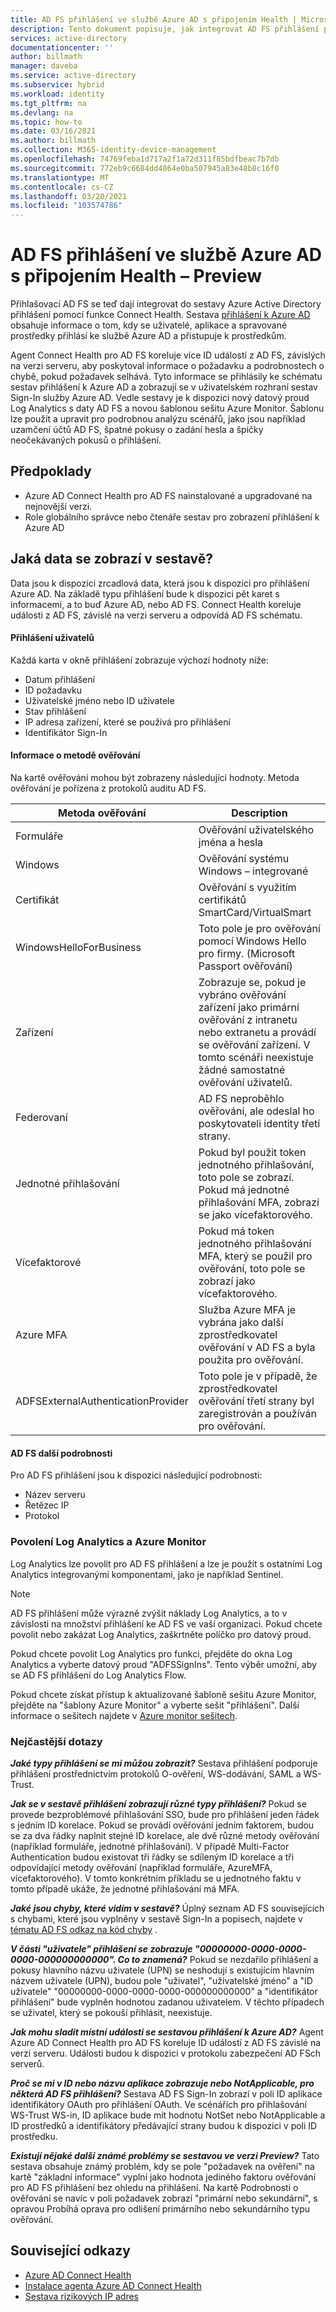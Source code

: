 ```yaml
---
title: AD FS přihlášení ve službě Azure AD s připojením Health | Microsoft Docs
description: Tento dokument popisuje, jak integrovat AD FS přihlášení pomocí sestavy Azure AD Connect Health přihlášení.
services: active-directory
documentationcenter: ''
author: billmath
manager: daveba
ms.service: active-directory
ms.subservice: hybrid
ms.workload: identity
ms.tgt_pltfrm: na
ms.devlang: na
ms.topic: how-to
ms.date: 03/16/2021
ms.author: billmath
ms.collection: M365-identity-device-management
ms.openlocfilehash: 74769feba1d717a2f1a72d311f85bdfbeac7b7db
ms.sourcegitcommit: 772eb9c6684dd4864e0ba507945a83e48b8c16f0
ms.translationtype: MT
ms.contentlocale: cs-CZ
ms.lasthandoff: 03/20/2021
ms.locfileid: "103574786"
---
```

# <a name="ad-fs-sign-ins-in-azure-ad-with-connect-health---preview"></a>AD FS přihlášení ve službě Azure AD s připojením Health – Preview

Přihlašovací AD FS se teď dají integrovat do sestavy Azure Active Directory přihlášení pomocí funkce Connect Health. Sestava [přihlášení k Azure AD](https://docs.microsoft.com/azure/active-directory/reports-monitoring/concept-all-sign-ins#:~:text=Interactive%20user%20sign-ins%20are%20sign-ins%20where%20a%20user,to%20Azure%20AD%20or%20to%20a%20helper%20app.) obsahuje informace o tom, kdy se uživatelé, aplikace a spravované prostředky přihlásí ke službě Azure AD a přistupuje k prostředkům. 

Agent Connect Health pro AD FS koreluje více ID událostí z AD FS, závislých na verzi serveru, aby poskytoval informace o požadavku a podrobnostech o chybě, pokud požadavek selhává. Tyto informace se přihlásily ke schématu sestav přihlášení k Azure AD a zobrazují se v uživatelském rozhraní sestav Sign-In služby Azure AD. Vedle sestavy je k dispozici nový datový proud Log Analytics s daty AD FS a novou šablonou sešitu Azure Monitor. Šablonu lze použít a upravit pro podrobnou analýzu scénářů, jako jsou například uzamčení účtů AD FS, špatné pokusy o zadání hesla a špičky neočekávaných pokusů o přihlášení.

## <a name="prerequisites"></a>Předpoklady
* Azure AD Connect Health pro AD FS nainstalované a upgradované na nejnovější verzi.
* Role globálního správce nebo čtenáře sestav pro zobrazení přihlášení k Azure AD

## <a name="what-data-is-displayed-in-the-report"></a>Jaká data se zobrazí v sestavě?
Data jsou k dispozici zrcadlová data, která jsou k dispozici pro přihlášení Azure AD. Na základě typu přihlášení bude k dispozici pět karet s informacemi, a to buď Azure AD, nebo AD FS. Connect Health koreluje události z AD FS, závislé na verzi serveru a odpovídá AD FS schématu. 



#### <a name="user-sign-ins"></a>Přihlášení uživatelů 
Každá karta v okně přihlášení zobrazuje výchozí hodnoty níže:
* Datum přihlášení
* ID požadavku
* Uživatelské jméno nebo ID uživatele
* Stav přihlášení
* IP adresa zařízení, které se používá pro přihlášení
* Identifikátor Sign-In

#### <a name="authentication-method-information"></a>Informace o metodě ověřování
Na kartě ověřování mohou být zobrazeny následující hodnoty. Metoda ověřování je pořízena z protokolů auditu AD FS.

|Metoda ověřování|Description|
|-----|-----|
|Formuláře|Ověřování uživatelského jména a hesla|
|Windows|Ověřování systému Windows – integrované|
|Certifikát|Ověřování s využitím certifikátů SmartCard/VirtualSmart|
|WindowsHelloForBusiness|Toto pole je pro ověřování pomocí Windows Hello pro firmy. (Microsoft Passport ověřování)|
|Zařízení | Zobrazuje se, pokud je vybráno ověřování zařízení jako primární ověřování z intranetu nebo extranetu a provádí se ověřování zařízení.  V tomto scénáři neexistuje žádné samostatné ověřování uživatelů.| 
|Federovaní|AD FS neproběhlo ověřování, ale odeslal ho poskytovateli identity třetí strany.|
|Jednotné přihlašování |Pokud byl použit token jednotného přihlašování, toto pole se zobrazí. Pokud má jednotné přihlašování MFA, zobrazí se jako vícefaktorového.|
|Vícefaktorové|Pokud má token jednotného přihlašování MFA, který se použil pro ověřování, toto pole se zobrazí jako vícefaktorového.|
|Azure MFA|Služba Azure MFA je vybrána jako další zprostředkovatel ověřování v AD FS a byla použita pro ověřování.|
|ADFSExternalAuthenticationProvider|Toto pole je v případě, že zprostředkovatel ověřování třetí strany byl zaregistrován a používán pro ověřování.|


#### <a name="ad-fs-additional-details"></a>AD FS další podrobnosti
Pro AD FS přihlášení jsou k dispozici následující podrobnosti:
* Název serveru
* Řetězec IP
* Protokol

### <a name="enabling-log-analytics-and-azure-monitor"></a>Povolení Log Analytics a Azure Monitor
Log Analytics lze povolit pro AD FS přihlášení a lze je použít s ostatními Log Analytics integrovanými komponentami, jako je například Sentinel.

> [!NOTE] 
> AD FS přihlášení může výrazně zvýšit náklady Log Analytics, a to v závislosti na množství přihlášení ke AD FS ve vaší organizaci. Pokud chcete povolit nebo zakázat Log Analytics, zaškrtněte políčko pro datový proud.

Pokud chcete povolit Log Analytics pro funkci, přejděte do okna Log Analytics a vyberte datový proud "ADFSSignIns". Tento výběr umožní, aby se AD FS přihlášení do Log Analytics Flow.

Pokud chcete získat přístup k aktualizované šabloně sešitu Azure Monitor, přejděte na "šablony Azure Monitor" a vyberte sešit "přihlášení".
Další informace o sešitech najdete v [Azure monitor sešitech](https://aka.ms/adfssigninspreview).




### <a name="frequently-asked-questions"></a>Nejčastější dotazy
***Jaké typy přihlášení se mi můžou zobrazit?***
Sestava přihlášení podporuje přihlášení prostřednictvím protokolů O-ověření, WS-dodávání, SAML a WS-Trust. 

***Jak se v sestavě přihlášení zobrazují různé typy přihlášení?***
Pokud se provede bezproblémové přihlašování SSO, bude pro přihlášení jeden řádek s jedním ID korelace.
Pokud se provádí ověřování jedním faktorem, budou se za dva řádky naplnit stejné ID korelace, ale dvě různé metody ověřování (například formuláře, jednotné přihlašování).
V případě Multi-Factor Authentication budou existovat tři řádky se sdíleným ID korelace a tři odpovídající metody ověřování (například formuláře, AzureMFA, vícefaktorového). V tomto konkrétním příkladu se u jednotného faktu v tomto případě ukáže, že jednotné přihlašování má MFA.

***Jaké jsou chyby, které vidím v sestavě?***
Úplný seznam AD FS souvisejících s chybami, které jsou vyplněny v sestavě Sign-In a popisech, najdete v [tématu AD FS odkaz na kód chyby](https://adfshelp.microsoft.com/References/ConnectHealthErrorCodeReference) .

***V části "uživatele" přihlášení se zobrazuje "00000000-0000-0000-0000-000000000000". Co to znamená?***
Pokud se nezdařilo přihlášení a pokusy hlavního názvu uživatele (UPN) se neshodují s existujícím hlavním názvem uživatele (UPN), budou pole "uživatel", "uživatelské jméno" a "ID uživatele" "00000000-0000-0000-0000-000000000000" a "identifikátor přihlášení" bude vyplněn hodnotou zadanou uživatelem. V těchto případech se uživatel, který se pokouší přihlásit, neexistuje.

***Jak mohu sladit místní události se sestavou přihlášení k Azure AD?***
Agent Azure AD Connect Health pro AD FS koreluje ID událostí z AD FS závislé na verzi serveru. Události budou k dispozici v protokolu zabezpečení AD FSch serverů. 

***Proč se mi v ID nebo názvu aplikace zobrazuje nebo NotApplicable, pro některá AD FS přihlášení?***
Sestava AD FS Sign-In zobrazí v poli ID aplikace identifikátory OAuth pro přihlášení OAuth. Ve scénářích pro přihlašování WS-Trust WS-in, ID aplikace bude mít hodnotu NotSet nebo NotApplicable a ID prostředků a identifikátory předávající strany budou k dispozici v poli ID prostředku.

***Existují nějaké další známé problémy se sestavou ve verzi Preview?***
Tato sestava obsahuje známý problém, kdy se pole "požadavek na ověření" na kartě "základní informace" vyplní jako hodnota jediného faktoru ověřování pro AD FS přihlášení bez ohledu na přihlášení. Na kartě Podrobnosti o ověřování se navíc v poli požadavek zobrazí "primární nebo sekundární", s opravou Probíhá oprava pro odlišení primárního nebo sekundárního typu ověřování.


## <a name="related-links"></a>Související odkazy
* [Azure AD Connect Health](./whatis-azure-ad-connect.md)
* [Instalace agenta Azure AD Connect Health](how-to-connect-health-agent-install.md)
* [Sestava rizikových IP adres](how-to-connect-health-adfs-risky-ip.md)





